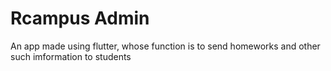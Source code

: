 # Rcampus Admin

An app made using flutter, whose function is to send homeworks and other such imformation to students


